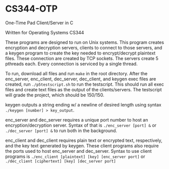 # CS344-OTP
One-Time Pad Client/Server in C

Written for Operating Systems CS344

These programs are designed to run on Unix systems. This program creates encryption and decryption servers, clients to connect to those servers, and a keygen program to create the key needed to encrypt/decrypt plaintext files. These connection are created by TCP sockets. The servers create 5 pthreads each. Every connection is serviced by a single thread.

To run, download all files and run `make` in the root directory.
After the enc_server, enc_client, dec_server, dec_client, and keygen exec files are created, run `./p5testscript.sh` to run the testscript.
This should run all exec files and create text files as the output of the clients/servers. The testscript will grade the project, which should be 150/150.

keygen outputs a string ending w/ a newline of desired length using syntax `./keygen [number] > key_output`.

enc_server and dec_server requires a unique port number to host an encryption/decryption server. 
Syntax of that is `./enc_server [port] &` or `./dec_server [port] &` to run both in the background.

enc_client and dec_client requires plain text or encrypted text, respectively, and the key text generated by keygen.
These client programs also require the ports used to host enc_server and dec_server.
Syntax to use client programs is `./enc_client [plaintext] [key] [enc_server port]` or `./dec_client [ciphertext] [key] [dec_server port]`


